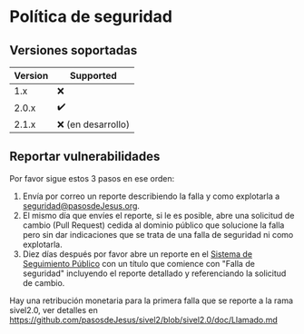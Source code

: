 # Política de seguridad

## Versiones soportadas

| Version | Supported          |
| ------- | ------------------ |
| 1.x     |  :x:               |
| 2.0.x   | :heavy_check_mark: |
| 2.1.x   | :x: (en desarrollo)|


## Reportar vulnerabilidades

Por favor sigue estos 3 pasos en ese orden:

1. Envía por correo un reporte describiendo la falla y como explotarla 
   a <seguridad@pasosdeJesus.org>.
2. El mismo día que envíes el reporte, si le es posible, abre una solicitud 
   de cambio (Pull Request) cedida al dominio público que solucione la falla
   pero sin dar indicaciones que se trata de una falla de seguridad
   ni como explotarla.
3. Diez días después por favor abre un reporte en el 
   [Sistema de Seguimiento Público](https://github.com/pasosdeJesus/sivel2_gen/issues) 
   con un título que comience con "Falla de seguridad" incluyendo
   el reporte detallado y referenciando la solicitud de cambio.

Hay una retribución monetaria para la primera falla que se reporte a la rama
sivel2.0, ver detalles en
<https://github.com/pasosdeJesus/sivel2/blob/sivel2.0/doc/Llamado.md>
